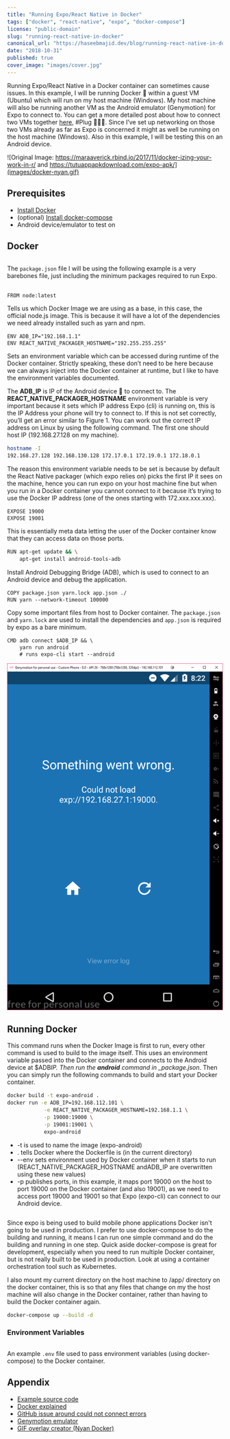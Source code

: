 ```yaml
---
title: "Running Expo/React Native in Docker"
tags: ["docker", "react-native", "expo", "docker-compose"]
license: "public-domain"
slug: "running-react-native-in-docker"
canonical_url: "https://haseebmajid.dev/blog/running-react-native-in-docker/"
date: "2018-10-31"
published: true
cover_image: "images/cover.jpg"
---
```


Running Expo/React Native in a Docker container can sometimes cause issues. In this example, I will be running
Docker 🐳 within a guest VM (Ubuntu) which will run on my host machine (Windows). My host machine will also
be running another VM as the Android emulator (Genymotion) for Expo to connect to. You can get a more
detailed post about how to connect two VMs together
[here](https://medium.com/@hmajid2301/react-native-expo-with-virtualbox-and-genymotion-2b58f622d92b),
#Plug 🔌🔌🔌. Since I’ve set up networking on those two VMs already as far as Expo is concerned
it might as well be running on the host machine (Windows). Also in this example, I will be testing
this on an Android device.

![Original Image: https://maraaverick.rbind.io/2017/11/docker-izing-your-work-in-r/ and https://tutuappapkdownload.com/expo-apk/](images/docker-nyan.gif)

## Prerequisites

- [Install Docker](https://docs.docker.com/install/)
- (optional) [Install docker-compose](https://docs.docker.com/compose/install/)
- Android device/emulator to test on

## Docker

```json:title=package.json file=./source_code/package.json

```

The `package.json` file I will be using the following example is a very barebones file, just including the minimum
packages required to run Expo.

```docker:title=Dockerfile file=./source_code/Dockerfile

```

`FROM node:latest`

Tells us which Docker Image we are using as a base, in this case, the official node.js image. This is because it
will have a lot of the dependencies we need already installed such as yarn and npm.

```text
ENV ADB_IP="192.168.1.1"
ENV REACT_NATIVE_PACKAGER_HOSTNAME="192.255.255.255"
```

Sets an environment variable which can be accessed during runtime of the Docker container. Strictly speaking, these
don’t need to be here because we can always inject into the Docker container at runtime, but I like to have the
environment variables documented.

The **ADB_IP** is IP of the Android device 📱 to connect to. The **REACT_NATIVE_PACKAGER_HOSTNAME** environment variable is
very important because it sets which IP address Expo (cli) is running on, this is the IP Address your phone will try to
connect to. If this is not set correctly, you’ll get an error similar to Figure 1. You can work out the correct IP
address on Linux by using the following command. The first one should host IP (192.168.27.128 on my machine).

```bash
hostname -I
192.168.27.128 192.168.130.128 172.17.0.1 172.19.0.1 172.18.0.1
```

The reason this environment variable needs to be set is because by default the React Native packager
(which expo relies on) picks the first IP it sees on the machine, hence you can run expo on your host machine
fine but when you run in a Docker container you cannot connect to it because it’s trying to use the Docker
IP address (one of the ones starting with 172.xxx.xxx.xxx).

```text
EXPOSE 19000
EXPOSE 19001
```

This is essentially meta data letting the user of the Docker container know that they can access data on those ports.

```bash
RUN apt-get update && \
    apt-get install android-tools-adb
```

Install Android Debugging Bridge (ADB), which is used to connect to an Android device and debug the application.

```text
COPY package.json yarn.lock app.json ./
RUN yarn --network-timeout 100000
```

Copy some important files from host to Docker container. The `package.json` and `yarn.lock` are used to install
the dependencies and `app.json` is required by expo as a bare minimum.

```text
CMD adb connect $ADB_IP && \
    yarn run android
    # runs expo-cli start --android
```

![Figure 1: Could not connect error 😢](images/error-emulator.png)

## Running Docker

This command runs when the Docker Image is first to run, every other command is used to build to the image itself. This
uses an environment variable passed into the Docker container and connects to the Android device at \$ADB*IP. Then run
the **android** command in \_package.json*. Then you can simply run the following commands to build and start your Docker container.

```bash
docker build -t expo-android .
docker run -e ADB_IP=192.168.112.101 \
            -e REACT_NATIVE_PACKAGER_HOSTNAME=192.168.1.1 \
            -p 19000:19000 \
            -p 19001:19001 \
            expo-android
```

- -t is used to name the image (expo-android)
- . tells Docker where the Dockerfile is (in the current directory)
- --env sets environment used by Docker container when it starts to run (REACT_NATIVE_PACKAGER_HOSTNAME andADB_IP are overwritten using these new values)
- -p publishes ports, in this example, it maps port 19000 on the host to port 19000 on the Docker container (and also 19001), as we need to access port 19000 and 19001 so that Expo (expo-cli) can connect to our Android device.

```yaml:title=docker-compose.yml file=./source_code/docker-compose.yml

```

Since expo is being used to build mobile phone applications Docker isn't going to be used in production. I prefer to use
docker-compose to do the building and running, it means I can run one simple command and do the building and running in
one step. Quick aside docker-compose is great for development, especially when you need to run multiple Docker container,
but is not really built to be used in production. Look at using a container orchestration tool such as Kubernetes.

I also mount my current directory on the host machine to /app/ directory on the docker container, this is so that any
files that change on my the host machine will also change in the Docker container, rather than having to build the
Docker container again.

```bash
docker-compose up --build -d
```

### Environment Variables

```conf:title=.env file=./source_code/.env

```

An example `.env` file used to pass environment variables (using docker-compose) to the Docker container.

## Appendix

- [Example source code](https://gitlab.com/hmajid2301/articles/-/tree/master/5.%20Running%20Expo%20in%20Docker/source_code)
- [Docker explained](https://medium.freecodecamp.org/a-beginner-friendly-introduction-to-containers-vms-and-docker-79a9e3e119b)
- [GitHub issue around could not connect errors](https://github.com/react-community/create-react-native-app/issues/81)
- [Genymotion emulator](https://www.genymotion.com/)
- [GIF overlay creator (Nyan Docker)](https://ezgif.com/overlay)
